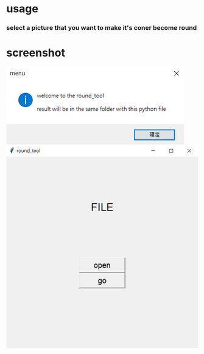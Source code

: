 # usage
### select a picture that you want to make it's coner become round
# screenshot
![Alt text](pic/1.png)
![Alt text](pic/2.png)
